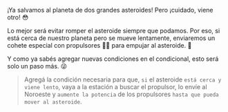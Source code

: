 <gs-attire attire-url="https://raw.githubusercontent.com/MumukiProject/mumuki-guia-gobstones-practica-integradora-primaria/master/assets/attires/config_1552403410457.json"></gs-attire>

<gs-toolbox toolbox-url="https://raw.githubusercontent.com/MumukiProject/mumuki-guia-gobstones-practica-integradora-primaria/master/assets/toolbox_1551388172910.xml"></gs-toolbox>


¡Ya salvamos al planeta de dos grandes asteroides! Pero ¡cuidado, viene otro! :flushed:

Lo mejor será evitar romper el asteroide siempre que podamos. Por eso, si está cerca de nuestro planeta pero se mueve lentamente, enviaremos un cohete especial con propulsores :rocket::dash: para empujar al asteroide. :muscle:

Y como ya sabés agregar nuevas condiciones en el condicional, esto será solo un paso más. :stuck_out_tongue_winking_eye:

> Agregá la condición necesaria para que, `si` el asteroide `está cerca y viene lento`, vaya a la estación a buscar el propulsor, lo envíe al Noroeste y `aumente la potencia` de los propulsores `hasta que pueda mover al asteroide`.